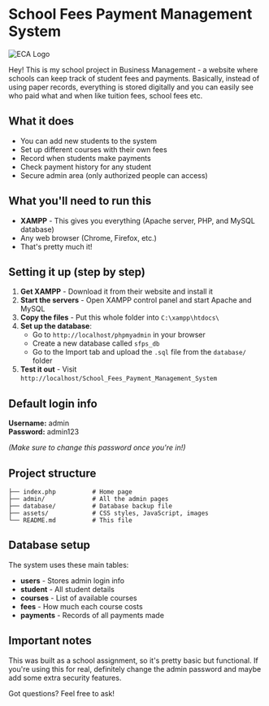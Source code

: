 # School Fees Payment Management System

![ECA Logo](./eca-logo.png)

Hey! This is my school project in Business Management - a website where schools can keep track of student fees and payments. Basically, instead of using paper records, everything is stored digitally and you can easily see who paid what and when like tuition fees, school fees etc.

## What it does

- You can add new students to the system
- Set up different courses with their own fees
- Record when students make payments
- Check payment history for any student
- Secure admin area (only authorized people can access)

## What you'll need to run this

- **XAMPP** - This gives you everything (Apache server, PHP, and MySQL database)
- Any web browser (Chrome, Firefox, etc.)
- That's pretty much it!

## Setting it up (step by step)

1. **Get XAMPP** - Download it from their website and install it
2. **Start the servers** - Open XAMPP control panel and start Apache and MySQL
3. **Copy the files** - Put this whole folder into `C:\xampp\htdocs\`
4. **Set up the database**:
   - Go to `http://localhost/phpmyadmin` in your browser
   - Create a new database called `sfps_db`
   - Go to the Import tab and upload the `.sql` file from the `database/` folder
5. **Test it out** - Visit `http://localhost/School_Fees_Payment_Management_System`

## Default login info

**Username:** admin  
**Password:** admin123

*(Make sure to change this password once you're in!)*

## Project structure

```
├── index.php          # Home page
├── admin/             # All the admin pages
├── database/          # Database backup file
├── assets/            # CSS styles, JavaScript, images
└── README.md          # This file
```

## Database setup

The system uses these main tables:
- **users** - Stores admin login info
- **student** - All student details
- **courses** - List of available courses
- **fees** - How much each course costs
- **payments** - Records of all payments made

## Important notes

This was built as a school assignment, so it's pretty basic but functional. If you're using this for real, definitely change the admin password and maybe add some extra security features.

Got questions? Feel free to ask!
